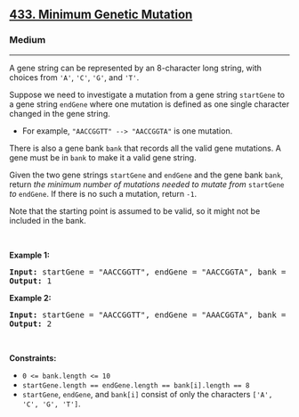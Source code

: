 <h2><a href="https://leetcode.com/problems/minimum-genetic-mutation/">433. Minimum Genetic Mutation</a></h2><h3>Medium</h3><hr><div data-read-aloud-multi-block="true"><p>A gene string can be represented by an 8-character long string, with choices from <code>'A'</code>, <code>'C'</code>, <code>'G'</code>, and <code>'T'</code>.</p>

<p>Suppose we need to investigate a mutation from a gene string <code>startGene</code> to a gene string <code>endGene</code> where one mutation is defined as one single character changed in the gene string.</p>

<ul>
	<li>For example, <code>"AACCGGTT" --&gt; "AACCGGTA"</code> is one mutation.</li>
</ul>

<p>There is also a gene bank <code>bank</code> that records all the valid gene mutations. A gene must be in <code>bank</code> to make it a valid gene string.</p>

<p>Given the two gene strings <code>startGene</code> and <code>endGene</code> and the gene bank <code>bank</code>, return <em>the minimum number of mutations needed to mutate from </em><code>startGene</code><em> to </em><code>endGene</code>. If there is no such a mutation, return <code>-1</code>.</p>

<p>Note that the starting point is assumed to be valid, so it might not be included in the bank.</p>

<p>&nbsp;</p>
<p><strong class="example">Example 1:</strong></p>

<pre><strong>Input:</strong> startGene = "AACCGGTT", endGene = "AACCGGTA", bank = ["AACCGGTA"]
<strong>Output:</strong> 1
</pre>

<p><strong class="example">Example 2:</strong></p>

<pre><strong>Input:</strong> startGene = "AACCGGTT", endGene = "AAACGGTA", bank = ["AACCGGTA","AACCGCTA","AAACGGTA"]
<strong>Output:</strong> 2
</pre>

<p>&nbsp;</p>
<p><strong>Constraints:</strong></p>

<ul>
	<li><code>0 &lt;= bank.length &lt;= 10</code></li>
	<li><code>startGene.length == endGene.length == bank[i].length == 8</code></li>
	<li><code>startGene</code>, <code>endGene</code>, and <code>bank[i]</code> consist of only the characters <code>['A', 'C', 'G', 'T']</code>.</li>
</ul>
</div>